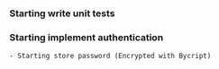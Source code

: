 
### Starting write unit tests


### Starting implement authentication
    - Starting store password (Encrypted with Bycript)

